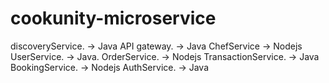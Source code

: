 # cookunity-microservice
discoveryService. -> Java
API gateway. -> Java 
ChefService ->  Nodejs
UserService. -> Java.
OrderService. -> Nodejs
TransactionService. -> Java
BookingService. -> Nodejs
AuthService. -> Java
